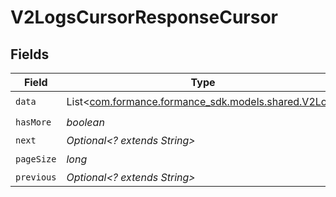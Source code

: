 # V2LogsCursorResponseCursor


## Fields

| Field                                                                               | Type                                                                                | Required                                                                            | Description                                                                         | Example                                                                             |
| ----------------------------------------------------------------------------------- | ----------------------------------------------------------------------------------- | ----------------------------------------------------------------------------------- | ----------------------------------------------------------------------------------- | ----------------------------------------------------------------------------------- |
| `data`                                                                              | List<[com.formance.formance_sdk.models.shared.V2Log](../../models/shared/V2Log.md)> | :heavy_check_mark:                                                                  | N/A                                                                                 |                                                                                     |
| `hasMore`                                                                           | *boolean*                                                                           | :heavy_check_mark:                                                                  | N/A                                                                                 | false                                                                               |
| `next`                                                                              | *Optional<? extends String>*                                                        | :heavy_minus_sign:                                                                  | N/A                                                                                 |                                                                                     |
| `pageSize`                                                                          | *long*                                                                              | :heavy_check_mark:                                                                  | N/A                                                                                 | 15                                                                                  |
| `previous`                                                                          | *Optional<? extends String>*                                                        | :heavy_minus_sign:                                                                  | N/A                                                                                 | YXVsdCBhbmQgYSBtYXhpbXVtIG1heF9yZXN1bHRzLol=                                        |
